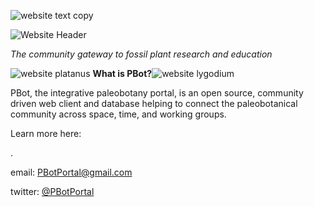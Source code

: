 ![website text copy](https://user-images.githubusercontent.com/74028701/153301247-dc1f6e2d-e496-4a7c-9d35-7741f36187cd.jpg)
 


![Website Header](https://user-images.githubusercontent.com/74028701/153301139-5b3e66f1-a4b5-4fbc-9ea3-b61fce7b6e93.jpg)

*The community gateway to fossil plant research and education*


![website platanus](https://user-images.githubusercontent.com/74028701/153301359-99b1c993-5b07-4aa6-87d0-d50dca373750.jpg) **What is PBot?**![website lygodium](https://user-images.githubusercontent.com/74028701/153301437-e6e5e5ae-52a3-43c4-9969-35f44c5c50f7.jpg)

PBot, the integrative paleobotany portal, is an open source, community driven web client and database helping to connect the paleobotanical community across space, time, and working groups.

Learn more here: 










.



email: PBotPortal@gmail.com 

twitter: [@PBotPortal](https://twitter.com/PbotPortal)


